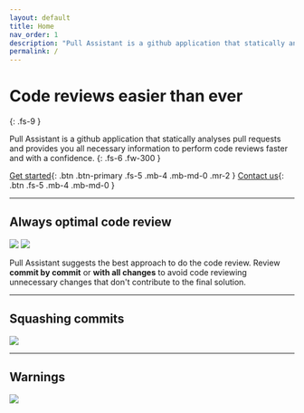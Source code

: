 ```yaml
---
layout: default
title: Home
nav_order: 1
description: "Pull Assistant is a github application that statically analyses pull requests and provides you all necessary information to perform code reviews faster and with a confidence."
permalink: /
---
```


# Code reviews easier than ever
{: .fs-9 }

Pull Assistant is a github application that statically analyses pull requests and provides you all necessary information to perform code reviews faster and with a confidence.
{: .fs-6 .fw-300 }

[Get started](https://github.com/apps/pull-assistant){: .btn .btn-primary .fs-5 .mb-4 .mb-md-0 .mr-2 } [Contact us](https://pullassistant.com/contact){: .btn .fs-5 .mb-4 .mb-md-0 }

---

## Always optimal code review
![](https://pullassistant.com/assets/screenshots/screenshot_commit_by_commit.png)
![](https://pullassistant.com/assets/screenshots/screenshot_with_all_changes.png)

Pull Assistant suggests the best approach to do the code review. Review **commit by commit** or **with all changes** to avoid code reviewing unnecessary changes that don't contribute to the final solution.

---

## Squashing commits
![](https://pullassistant.com/assets/screenshots/screenshot_squash.png)


---

## Warnings
![](https://pullassistant.com/assets/screenshots/screenshot_warning.png)
